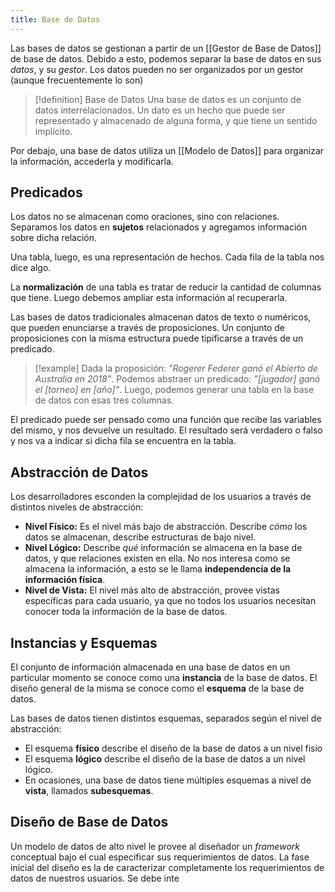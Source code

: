```yaml
---
title: Base de Datos
---
```


Las bases de datos se gestionan a partir de un [[Gestor de Base de Datos]] de base de datos. Debido a esto, podemos separar la base de datos en sus *datos*, y su *gestor*. Los datos pueden no ser organizados por un gestor (aunque frecuentemente lo son)

> [!definition] Base de Datos
> Una base de datos es un conjunto de datos interrelacionados. Un dato es un hecho que puede ser representado y almacenado de alguna forma, y que tiene un sentido implícito.

Por debajo, una base de datos utiliza un [[Modelo de Datos]] para organizar la información, accederla y modificarla.

## Predicados

Los datos no se almacenan como oraciones, sino con relaciones. Separamos los datos en **sujetos** relacionados y agregamos información sobre dicha relación.

Una tabla, luego, es una representación de hechos. Cada fila de la tabla nos dice algo.

La **normalización** de una tabla es tratar de reducir la cantidad de columnas que tiene. Luego debemos ampliar esta información al recuperarla.

Las bases de datos tradicionales almacenan datos de texto o numéricos, que pueden enunciarse a través de proposiciones. Un conjunto de proposiciones con la misma estructura puede tipificarse a través de un predicado.

> [!example]
> Dada la proposición: *"Rogerer Federer ganó el Abierto de Australia en 2018"*. Podemos abstraer un predicado: *"[jugador] ganó el [torneo] en [año]"*. Luego, podemos generar una tabla en la base de datos con esas tres columnas.

El predicado puede ser pensado como una función que recibe las variables del mismo, y nos devuelve un resultado. El resultado será verdadero o falso y nos va a indicar si dicha fila se encuentra en la tabla.

## Abstracción de Datos

Los desarrolladores esconden la complejidad de los usuarios a través de distintos niveles de abstracción:

- **Nivel Físico:** Es el nivel más bajo de abstracción. Describe *cómo* los datos se almacenan, describe estructuras de bajo nivel.
- **Nivel Lógico:** Describe *qué* información se almacena en la base de datos, y que relaciones existen en ella. No nos interesa como se almacena la información, a esto se le llama **independencia de la información física**.
- **Nivel de Vista:** El nivel más alto de abstracción, provee vistas específicas para cada usuario, ya que no todos los usuarios necesitan conocer toda la información de la base de datos.

## Instancias y Esquemas

El conjunto de información almacenada en una base de datos en un particular momento se conoce como una **instancia** de la base de datos. El diseño general de la misma se conoce como el **esquema** de la base de datos.

Las bases de datos tienen distintos esquemas, separados según el nivel de abstracción:

- El esquema **físico** describe el diseño de la base de datos a un nivel fisio
- El esquema **lógico** describe el diseño de la base de datos a un nivel lógico.
- En ocasiones, una base de datos tiene múltiples esquemas a nivel de **vista**, llamados **subesquemas**.

## Diseño de Base de Datos

Un modelo de datos de alto nivel le provee al diseñador un *framework* conceptual bajo el cual especificar sus requerimientos de datos. La fase inicial del diseño es la de caracterizar completamente los requerimientos de datos de nuestros usuarios. Se debe inte
